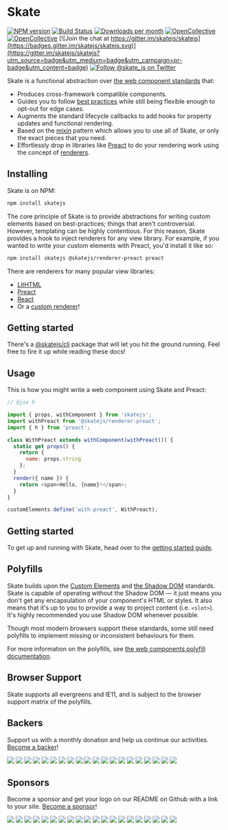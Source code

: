 # Skate

[![NPM version](https://img.shields.io/npm/v/skatejs.svg)](https://www.npmjs.com/package/skatejs)
[![Build Status](https://travis-ci.org/skatejs/skatejs.svg?branch=master)](https://travis-ci.org/skatejs/skatejs)
[![Downloads per month](https://img.shields.io/npm/dm/skatejs.svg)](https://www.npmjs.com/package/skatejs)
[![OpenCollective](https://opencollective.com/skatejs/backers/badge.svg)](#backers)
[![OpenCollective](https://opencollective.com/skatejs/sponsors/badge.svg)](#sponsors)
[![Join the chat at https://gitter.im/skatejs/skatejs](https://badges.gitter.im/skatejs/skatejs.svg)](https://gitter.im/skatejs/skatejs?utm_source=badge&utm_medium=badge&utm_campaign=pr-badge&utm_content=badge)
[![Follow @skate_js on Twitter](https://img.shields.io/twitter/follow/skate_js.svg?style=social&label=@skate_js)](https://twitter.com/skate_js)

Skate is a functional abstraction over
[the web component standards](https://github.com/w3c/webcomponents) that:

* Produces cross-framework compatible components.
* Guides you to follow [best practices](https://developers.google.com/web/fundamentals/web-components/best-practices) while still being flexible enough to opt-out for edge cases.
* Augments the standard lifecycle callbacks to add hooks for property updates and functional rendering.
* Based on the
  [mixin](http://justinfagnani.com/2015/12/21/real-mixins-with-javascript-classes/) pattern which allows you to use all of Skate, or only the exact pieces that you need.
* Effortlessly drop in libraries like [Preact](https://github.com/developit/preact) to do your rendering work using the concept of [renderers](http://skatejs.netlify.com/renderers).

## Installing

Skate is on NPM:

```sh
npm install skatejs
```

The core principle of Skate is to provide abstractions for writing custom
elements based on best-practices; things that aren't controversial. However,
templating can be highly contentious. For this reason, Skate provides a hook to
inject renderers for any view library. For example, if you wanted to write your
custom elements with Preact, you'd install it like so:

```sh
npm install skatejs @skatejs/renderer-preact preact
```

There are renderers for many popular view libraries:

* [LitHTML](https://skatejs.netlify.com/renderers/with-lit-html)
* [Preact](https://skatejs.netlify.com/renderers/with-preact)
* [React](https://skatejs.netlify.com/renderers/with-react)
* Or a [custom renderer](https://skatejs.netlify.com/renderers)!

## Getting started

There's a [@skatejs/cli](https://github.com/skatejs/skatejs/tree/v6/packages/cli) package that will let you hit the ground running. Feel free to fire it up while reading these docs!

## Usage

This is how you might write a web component using Skate and Preact:

```js
// @jsx h

import { props, withComponent } from 'skatejs';
import withPreact from '@skatejs/renderer-preact';
import { h } from 'preact';

class WithPreact extends withComponent(withPreact()) {
  static get props() {
    return {
      name: props.string
    };
  }
  render({ name }) {
    return <span>Hello, {name}!</span>;
  }
}

customElements.define('with-preact', WithPreact);
```

## Getting started

To get up and running with Skate, head over to the
[getting started guide](https://skatejs.netlify.com/guides/getting-started).

## Polyfills

Skate builds upon the
[Custom Elements](https://w3c.github.io/webcomponents/spec/custom/) and
[the Shadow DOM](https://w3c.github.io/webcomponents/spec/shadow/) standards.
Skate is capable of operating without the Shadow DOM &mdash; it just means you
don't get any encapsulation of your component's HTML or styles. It also means
that it's up to you to provide a way to project content (i.e. `<slot>`). It's
highly recommended you use Shadow DOM whenever possible.

Though most modern browsers support these standards, some still need polyfills
to implement missing or inconsistent behaviours for them.

For more information on the polyfills, see
[the web components polyfill documentation](https://github.com/webcomponents/webcomponentsjs).

## Browser Support

Skate supports all evergreens and IE11, and is subject to the browser support
matrix of the polyfills.

## Backers

Support us with a monthly donation and help us continue our activities.
[Become a backer](https://opencollective.com/skatejs#backer)!

[![](https://opencollective.com/skatejs/backer/0/avatar.svg)](https://opencollective.com/skatejs/backer/0/website)
[![](https://opencollective.com/skatejs/backer/1/avatar.svg)](https://opencollective.com/skatejs/backer/1/website)
[![](https://opencollective.com/skatejs/backer/2/avatar.svg)](https://opencollective.com/skatejs/backer/2/website)
[![](https://opencollective.com/skatejs/backer/3/avatar.svg)](https://opencollective.com/skatejs/backer/3/website)
[![](https://opencollective.com/skatejs/backer/4/avatar.svg)](https://opencollective.com/skatejs/backer/4/website)
[![](https://opencollective.com/skatejs/backer/5/avatar.svg)](https://opencollective.com/skatejs/backer/5/website)
[![](https://opencollective.com/skatejs/backer/6/avatar.svg)](https://opencollective.com/skatejs/backer/6/website)
[![](https://opencollective.com/skatejs/backer/7/avatar.svg)](https://opencollective.com/skatejs/backer/7/website)
[![](https://opencollective.com/skatejs/backer/8/avatar.svg)](https://opencollective.com/skatejs/backer/8/website)
[![](https://opencollective.com/skatejs/backer/9/avatar.svg)](https://opencollective.com/skatejs/backer/9/website)
[![](https://opencollective.com/skatejs/backer/10/avatar.svg)](https://opencollective.com/skatejs/backer/10/website)
[![](https://opencollective.com/skatejs/backer/11/avatar.svg)](https://opencollective.com/skatejs/backer/11/website)
[![](https://opencollective.com/skatejs/backer/12/avatar.svg)](https://opencollective.com/skatejs/backer/12/website)
[![](https://opencollective.com/skatejs/backer/13/avatar.svg)](https://opencollective.com/skatejs/backer/13/website)
[![](https://opencollective.com/skatejs/backer/14/avatar.svg)](https://opencollective.com/skatejs/backer/14/website)
[![](https://opencollective.com/skatejs/backer/15/avatar.svg)](https://opencollective.com/skatejs/backer/15/website)
[![](https://opencollective.com/skatejs/backer/16/avatar.svg)](https://opencollective.com/skatejs/backer/16/website)
[![](https://opencollective.com/skatejs/backer/17/avatar.svg)](https://opencollective.com/skatejs/backer/17/website)
[![](https://opencollective.com/skatejs/backer/18/avatar.svg)](https://opencollective.com/skatejs/backer/18/website)
[![](https://opencollective.com/skatejs/backer/19/avatar.svg)](https://opencollective.com/skatejs/backer/19/website)

## Sponsors

Become a sponsor and get your logo on our README on Github with a link to your
site. [Become a sponsor](https://opencollective.com/skatejs#sponsor)!

[![](https://opencollective.com/skatejs/sponsor/0/avatar.svg)](https://opencollective.com/skatejs/sponsor/0/website)
[![](https://opencollective.com/skatejs/sponsor/1/avatar.svg)](https://opencollective.com/skatejs/sponsor/1/website)
[![](https://opencollective.com/skatejs/sponsor/2/avatar.svg)](https://opencollective.com/skatejs/sponsor/2/website)
[![](https://opencollective.com/skatejs/sponsor/3/avatar.svg)](https://opencollective.com/skatejs/sponsor/3/website)
[![](https://opencollective.com/skatejs/sponsor/4/avatar.svg)](https://opencollective.com/skatejs/sponsor/4/website)
[![](https://opencollective.com/skatejs/sponsor/5/avatar.svg)](https://opencollective.com/skatejs/sponsor/5/website)
[![](https://opencollective.com/skatejs/sponsor/6/avatar.svg)](https://opencollective.com/skatejs/sponsor/6/website)
[![](https://opencollective.com/skatejs/sponsor/7/avatar.svg)](https://opencollective.com/skatejs/sponsor/7/website)
[![](https://opencollective.com/skatejs/sponsor/8/avatar.svg)](https://opencollective.com/skatejs/sponsor/8/website)
[![](https://opencollective.com/skatejs/sponsor/9/avatar.svg)](https://opencollective.com/skatejs/sponsor/9/website)
[![](https://opencollective.com/skatejs/sponsor/10/avatar.svg)](https://opencollective.com/skatejs/sponsor/10/website)
[![](https://opencollective.com/skatejs/sponsor/11/avatar.svg)](https://opencollective.com/skatejs/sponsor/11/website)
[![](https://opencollective.com/skatejs/sponsor/12/avatar.svg)](https://opencollective.com/skatejs/sponsor/12/website)
[![](https://opencollective.com/skatejs/sponsor/13/avatar.svg)](https://opencollective.com/skatejs/sponsor/13/website)
[![](https://opencollective.com/skatejs/sponsor/14/avatar.svg)](https://opencollective.com/skatejs/sponsor/14/website)
[![](https://opencollective.com/skatejs/sponsor/15/avatar.svg)](https://opencollective.com/skatejs/sponsor/15/website)
[![](https://opencollective.com/skatejs/sponsor/16/avatar.svg)](https://opencollective.com/skatejs/sponsor/16/website)
[![](https://opencollective.com/skatejs/sponsor/17/avatar.svg)](https://opencollective.com/skatejs/sponsor/17/website)
[![](https://opencollective.com/skatejs/sponsor/18/avatar.svg)](https://opencollective.com/skatejs/sponsor/18/website)
[![](https://opencollective.com/skatejs/sponsor/19/avatar.svg)](https://opencollective.com/skatejs/sponsor/19/website)
